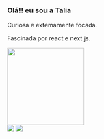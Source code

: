 ### Olá!! eu sou a Talia

<p>Curiosa e extemamente focada.</p>
<p>Fascinada por react e next.js.</p>

 <div>
  <a href="https://github.com/rafaballerini">
  <img height="180em" src="https://github-readme-stats.vercel.app/api/top-langs/?username=taliaeduarda&layout=compact&langs_count=7&theme=dracula"/>
</div>
 
<div> 
  <a href = "mailto:taliaeduardaa@gmail.com"><img src="https://img.shields.io/badge/-Gmail-%23333?style=for-the-badge&logo=gmail&logoColor=white" target="_blank"></a>
  <a href="https://www.linkedin.com/in/talia-eduarda/" target="_blank"><img src="https://img.shields.io/badge/-LinkedIn-%230077B5?style=for-the-badge&logo=linkedin&logoColor=white" target="_blank"></a> 
 
 
</div>
